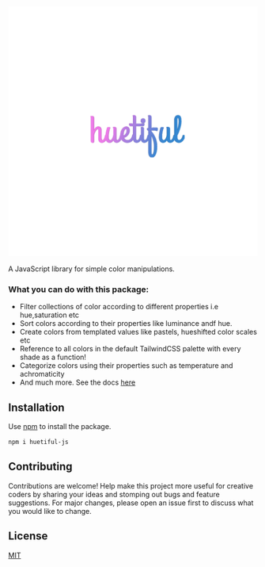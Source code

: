 ![](../huetiful-logo.png)

A JavaScript library for simple color manipulations.

### What you can do with this package:

- Filter collections of color according to different properties i.e hue,saturation etc
- Sort colors according to their properties like luminance andf hue.
- Create colors from templated values like pastels, hueshifted color scales etc
- Reference to all colors in the default TailwindCSS palette with every shade as a function!
- Categorize colors using their properties such as temperature and achromaticity
- And much more. See the docs [here](https://prjctimg.github.io/huetiful)

## Installation

Use [npm](https://www.npmjs.com/package/huetiful-js) to install the package.

```bash
npm i huetiful-js
```

## Contributing

Contributions are welcome! Help make this project more useful for creative coders by sharing your ideas and stomping out bugs and feature suggestions. For major changes, please open an issue first to discuss what you would like to change.

## License

[MIT](https://choosealicense.com/licenses/mit/)
